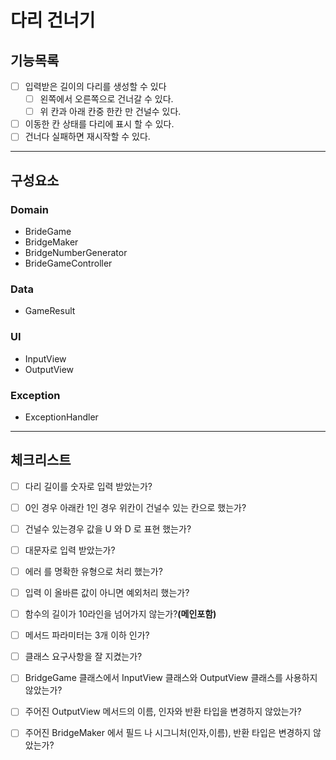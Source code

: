 # 다리 건너기

## 기능목록
- [ ] 입력받은 길이의 다리를 생성할 수 있다
  * [ ] 왼쪽에서 오른쪽으로 건너갈 수 있다.
  * [ ] 위 칸과 아래 칸중 한칸 만 건널수 있다.
- [ ] 이동한 칸 상태를 다리에 표시 할 수 있다.
- [ ] 건너다 실패하면 재시작할 수 있다.

---

## 구성요소  

### Domain

- BrideGame
- BridgeMaker
- BridgeNumberGenerator
- BrideGameController

### Data

- GameResult

### UI

- InputView
- OutputView

### Exception

- ExceptionHandler


---  


## 체크리스트  

- [ ] 다리 길이를 숫자로 입력 받았는가?
- [ ] 0인 경우 아래칸 1인 경우 위칸이 건널수 있는 칸으로 했는가? 
- [ ] 건널수 있는경우 값을 U 와 D 로 표현 했는가?
- [ ] 대문자로 입력 받았는가?
- [ ] 에러 를 명확한 유형으로 처리 했는가?
- [ ] 입력 이 올바른 값이 아니면 예외처리 했는가?
- [ ] 함수의 길이가 10라인을 넘어가지 않는가?**(메인포함)**
- [ ] 메서드 파라미터는 3개 이하 인가?
- [ ] 클래스 요구사항을 잘 지켰는가?
- [ ] BridgeGame 클래스에서 InputView 클래스와 OutputView  클래스를 사용하지 않았는가?
- [ ] 주어진 OutputView 메서드의 이름, 인자와 반환 타입을 변경하지 않았는가?
- [ ] 주어진 BridgeMaker 에서 필드 나 시그니처(인자,이름), 반환 타입은 변경하지 않았는가?

